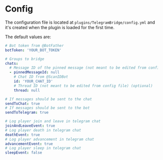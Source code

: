 # Config

The configuration file is located at `plugins/TelegramBridge/config.yml` and it's created when the plugin is loaded for the first time.

The default values are:

```yml
# Bot token from @BotFather
botToken: 'YOUR_BOT_TOKEN'

# Groups to bridge
chats:
  # Message ID of the pinned message (not meant to be edited from config file) (optional)
  - pinnedMessageId: null
    # Chat ID from @ScanIDBot
    id: 'YOUR_CHAT_ID'
    # Thread ID (not meant to be edited from config file) (optional)
    thread: null

# If messages should be sent to the chat
sendToChat: true
# If messages should be sent to the bot
sendToTelegram: true

# Log player join and leave in telegram chat
joinAndLeaveEvent: true
# Log player death in telegram chat
deathEvent: true
# Log player advancement in telegram chat
advancementEvent: true
# Log player sleep in telegram chat
sleepEvent: false
```
